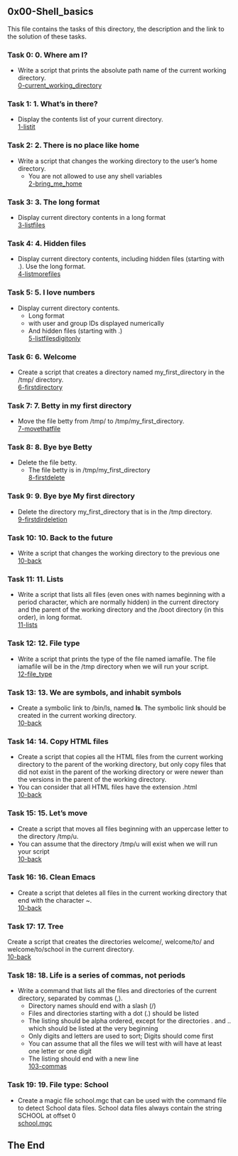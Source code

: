 ## 0x00-Shell_basics
This file contains the tasks of this directory, the description and the link to the solution of these tasks.

### Task 0: 0. Where am I?
* Write a script that prints the absolute path name of the current working directory.</br>
<a href="https://github.com/gkiplangat/alx-system_engineering-devops/blob/master/0x00-shell_basics/0-current_working_directory">0-current_working_directory</a>

### Task 1: 1. What’s in there?
* Display the contents list of your current directory.</br>
<a href="https://github.com/gkiplangat/alx-system_engineering-devops/blob/master/0x00-shell_basics/1-listit">1-listit</a>

### Task 2: 2. There is no place like home
* Write a script that changes the working directory to the user’s home directory.
  * You are not allowed to use any shell variables</br>
  <a href="https://github.com/gkiplangat/alx-system_engineering-devops/blob/master/0x00-shell_basics/2-bring_me_home">2-bring_me_home</a>
 
### Task 3: 3. The long format
* Display current directory contents in a long format</br>
<a href="https://github.com/gkiplangat/alx-system_engineering-devops/blob/master/0x00-shell_basics/3-listfiles">3-listfiles</a>

### Task 4: 4. Hidden files
* Display current directory contents, including hidden files (starting with .). Use the long format.</br>
<a href="https://github.com/gkiplangat/alx-system_engineering-devops/blob/master/0x00-shell_basics/4-listmorefiles">4-listmorefiles</a>

### Task 5: 5. I love numbers
* Display current directory contents.
  * Long format
  * with user and group IDs displayed numerically
  * And hidden files (starting with .)</br>
  <a href="https://github.com/gkiplangat/alx-system_engineering-devops/blob/master/0x00-shell_basics/5-listfilesdigitonly">5-listfilesdigitonly</a>
  
### Task 6: 6. Welcome
* Create a script that creates a directory named my_first_directory in the /tmp/ directory.</br>
<a href="https://github.com/gkiplangat/alx-system_engineering-devops/blob/master/0x00-shell_basics/6-firstdirectory">6-firstdirectory</a>

### Task 7: 7. Betty in my first directory
* Move the file betty from /tmp/ to /tmp/my_first_directory.</br>
<a href="https://github.com/gkiplangat/alx-system_engineering-devops/blob/master/0x00-shell_basics/7-movethatfile">7-movethatfile</a>

### Task 8: 8. Bye bye Betty
* Delete the file betty.
  * The file betty is in /tmp/my_first_directory </br>
  <a href="https://github.com/gkiplangat/alx-system_engineering-devops/blob/master/0x00-shell_basics/8-firstdelete">8-firstdelete</a>

### Task 9: 9. Bye bye My first directory
* Delete the directory my_first_directory that is in the /tmp directory.</br>
<a href="https://github.com/gkiplangat/alx-system_engineering-devops/blob/master/0x00-shell_basics/9-firstdirdeletion">9-firstdirdeletion</a>

### Task 10: 10. Back to the future
* Write a script that changes the working directory to the previous one</br>
<a href="https://github.com/gkiplangat/alx-system_engineering-devops/blob/master/0x00-shell_basics/10-back">10-back</a>

### Task 11: 11. Lists
* Write a script that lists all files (even ones with names beginning with a period character, which are normally hidden) in the current directory and the parent of the working directory and the /boot directory (in this order), in long format.</br>
<a href="https://github.com/gkiplangat/alx-system_engineering-devops/blob/master/0x00-shell_basics/11-lists">11-lists</a>

### Task 12: 12. File type
* Write a script that prints the type of the file named iamafile. The file iamafile will be in the /tmp directory when we will run your script.</br>
<a href="https://github.com/gkiplangat/alx-system_engineering-devops/blob/master/0x00-shell_basics/12-file_type">12-file_type</a>

### Task 13: 13. We are symbols, and inhabit symbols
* Create a symbolic link to /bin/ls, named __ls__. The symbolic link should be created in the current working directory.</br>
<a href="https://github.com/gkiplangat/alx-system_engineering-devops/blob/master/0x00-shell_basics/10-back">10-back</a>

### Task 14: 14. Copy HTML files
* Create a script that copies all the HTML files from the current working directory to the parent of the working directory, but only copy files that did not exist in the parent of the working directory or were newer than the versions in the parent of the working directory.
* You can consider that all HTML files have the extension .html</br>
<a href="https://github.com/gkiplangat/alx-system_engineering-devops/blob/master/0x00-shell_basics/10-back">10-back</a>

### Task 15: 15. Let’s move
* Create a script that moves all files beginning with an uppercase letter to the directory /tmp/u.
* You can assume that the directory /tmp/u will exist when we will run your script</br>
<a href="https://github.com/gkiplangat/alx-system_engineering-devops/blob/master/0x00-shell_basics/10-back">10-back</a>

### Task 16: 16. Clean Emacs
* Create a script that deletes all files in the current working directory that end with the character ~.</br>
<a href="https://github.com/gkiplangat/alx-system_engineering-devops/blob/master/0x00-shell_basics/10-back">10-back</a>

### Task 17: 17. Tree
Create a script that creates the directories welcome/, welcome/to/ and welcome/to/school in the current directory.</br>
<a href="https://github.com/gkiplangat/alx-system_engineering-devops/blob/master/0x00-shell_basics/10-back">10-back</a>

### Task 18: 18. Life is a series of commas, not periods
* Write a command that lists all the files and directories of the current directory, separated by commas (,).
  * Directory names should end with a slash (/)
  * Files and directories starting with a dot (.) should be listed
  * The listing should be alpha ordered, except for the directories . and .. which should be listed at the very beginning
  * Only digits and letters are used to sort; Digits should come first
  * You can assume that all the files we will test with will have at least one letter or one digit
  * The listing should end with a new line</br>
<a href="https://github.com/gkiplangat/alx-system_engineering-devops/blob/master/0x00-shell_basics/103-commas">103-commas</a>

### Task 19: 19. File type: School
* Create a magic file school.mgc that can be used with the command file to detect School data files. School data files always contain the string SCHOOL at offset 0</br>
<a href="https://github.com/gkiplangat/alx-system_engineering-devops/blob/master/0x00-shell_basics/school.mgc">school.mgc</a>


## The End

